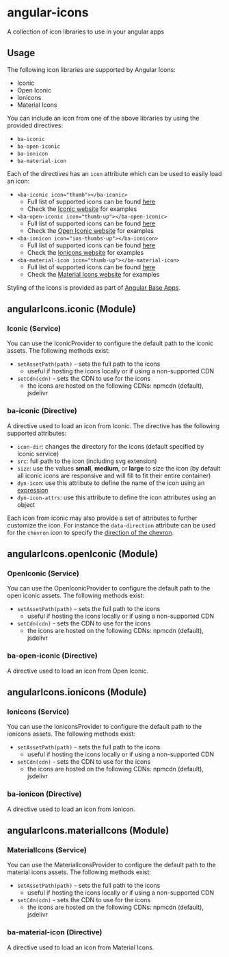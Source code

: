 # angular-icons
A collection of icon libraries to use in your angular apps

## Usage
The following icon libraries are supported by Angular Icons:
- Iconic
- Open Iconic
- Ionicons
- Material Icons

You can include an icon from one of the above libraries by using the provided directives:
- `ba-iconic`
- `ba-open-iconic`
- `ba-ionicon`
- `ba-material-icon`

Each of the directives has an `icon` attribute which can be used to easily load an icon:
- `<ba-iconic icon="thumb"></ba-iconic>`
  - Full list of supported icons can be found [here](https://github.com/base-apps/angular-icons/tree/master/dist/icons/iconic)
  - Check the [Iconic website](https://useiconic.com/icons) for examples
- `<ba-open-iconic icon="thumb-up"></ba-open-iconic>`
  - Full list of supported icons can be found [here](https://github.com/base-apps/angular-icons/tree/master/dist/icons/open-iconic)
  - Check the [Open Iconic website](https://useiconic.com/open) for examples
- `<ba-ionicon icon="ios-thumbs-up"></ba-ionicon>`
  - Full list of supported icons can be found [here](https://github.com/base-apps/angular-icons/tree/master/dist/icons/ionicons)
  - Check the [Ionicons website](http://ionicons.com/) for examples
- `<ba-material-icon icon="thumb-up"></ba-material-icon>`
  - Full list of supported icons can be found [here](https://github.com/base-apps/angular-icons/tree/master/dist/icons/material-icons)
  - Check the [Material Icons website](https://design.google.com/icons/) for examples

Styling of the icons is provided as part of [Angular Base Apps](https://base-apps.github.io/angular-base-apps/#!/icon).

## angularIcons.iconic (Module)

### Iconic (Service)

You can use the IconicProvider to configure the default path to the iconic assets.  The following methods exist:
  - `setAssetPath(path)` - sets the full path to the icons
    - useful if hosting the icons locally or if using a non-supported CDN
  - `setCdn(cdn)` - sets the CDN to use for the icons
    - the icons are hosted on the following CDNs: npmcdn (default), jsdelivr

### ba-iconic (Directive)

A directive used to load an icon from Iconic.  The directive has the following supported attributes:
- `icon-dir`: changes the directory for the icons (default specified by Iconic service)
- `src`: full path to the icon (including svg extension)
- `size`: use the values **small**, **medium**, or **large** to size the icon (by default all iconic icons are responsive and will fill to fit their entire container)
- `dyn-icon`: use this attribute to define the name of the icon using an [expression](https://docs.angularjs.org/guide/expression)
- `dyn-icon-attrs`: use this attribute to define the icon attributes using an object

Each icon from iconic may also provide a set of attributes to further customize the icon.  For instance the `data-direction` attribute can be used for the `chevron` icon to specify the [direction of the chevron](https://useiconic.com/icons/chevron).

## angularIcons.openIconic (Module)

### OpenIconic (Service)

You can use the OpenIconicProvider to configure the default path to the open iconic assets.  The following methods exist:
  - `setAssetPath(path)` - sets the full path to the icons
    - useful if hosting the icons locally or if using a non-supported CDN
  - `setCdn(cdn)` - sets the CDN to use for the icons
    - the icons are hosted on the following CDNs: npmcdn (default), jsdelivr

### ba-open-iconic (Directive)

A directive used to load an icon from Open Iconic.

## angularIcons.ionicons (Module)

### Ionicons (Service)

You can use the IoniconsProvider to configure the default path to the ionicons assets.  The following methods exist:
  - `setAssetPath(path)` - sets the full path to the icons
    - useful if hosting the icons locally or if using a non-supported CDN
  - `setCdn(cdn)` - sets the CDN to use for the icons
    - the icons are hosted on the following CDNs: npmcdn (default), jsdelivr

### ba-ionicon (Directive)

A directive used to load an icon from Ionicon.

## angularIcons.materialIcons (Module)

### MaterialIcons (Service)

You can use the MaterialIconsProvider to configure the default path to the material icons assets.  The following methods exist:
  - `setAssetPath(path)` - sets the full path to the icons
    - useful if hosting the icons locally or if using a non-supported CDN
  - `setCdn(cdn)` - sets the CDN to use for the icons
    - the icons are hosted on the following CDNs: npmcdn (default), jsdelivr

### ba-material-icon (Directive)

A directive used to load an icon from Material Icons.

